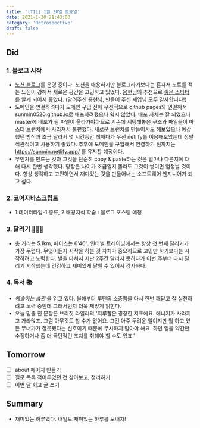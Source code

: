 ```yaml
---
title: '[TIL] 1월 30일 토요일'
date: 2021-1-30 21:43:00
category: 'Retrospective'
draft: false
---
```

## Did
### 1. 블로그 시작
- [노션 블로그](https://sunmin-dev.oopy.io/)를 운영 중이다. 노션을 애용하지만 블로그라기보다는 혼자서 노트를 적는 느낌이 강해서 새로운 공간을 고민하고 있었다. [용현](https://github.com/lyhlg)님의 추천으로 [좋은 스타터](https://github.com/JaeYeopHan/gatsby-starter-bee)를 알게 되어서 좋았다. (알려주신 용현님, 만들어 주신 재엽님 모두 감사합니다!)
- 도메인을 연결하려다가 도메인 구입 전에 우선적으로 github pages와 연결해서 sunmin0520.github.io로 배포하려했으나 쉽지 않았다. 배포 자체는 잘 되었으나 master에 배포가 될 파일이 올라가야하므로 기존에 세팅해놓은 구조와 파일들이 마스터 브랜치에서 사라져서 불편했다. 새로운 브랜치를 만들어서도 해보았으나 예상했던 방식과 조금 달라서 몇 시간동안 헤매다가 우선 netlify를 이용해보았는데 정말 직관적이고 사용하기 좋았다. 추후에 도메인을 구입해서 연결하기 전까지는 https://sunmin.netlify.app/ 를 유지할 예정이다.
- 무언가를 만드는 것과 그것을 단순히 copy & paste하는 것은 얼마나 다른지에 대해 다시 한번 생각했다. 당장은 차이가 조금일지 몰라도 그것이 쌓이면 엄청날 것이다. 항상 생각하고 고민하면서 재미있는 것을 만들어내는 소프트웨어 엔지니어가 되고 싶다. 

### 2. 코어자바스크립트
- 1.데이터타입-1.종류, 2.배경지식 학습 : 블로그 포스팅 예정

### 3. 달리기 🏃🏻‍♀️
- 총 거리는 5.1km, 페이스는 6'46". 인터벌 트레이닝에서는 항상 첫 번째 달리기가 가장 두렵다. 무엇이든지 시작을 하는 것 자체가 중요하므로 고민만 하기보다는 시작하려고 노력한다. 발을 다쳐서 지난 2주간 달리지 못하다가 이번 주부터 다시 달리기 시작했는데 건강하고 재미있게 달릴 수 있어서 감사하다.
  
### 4. 독서 📚
- _예술하는 습관_ 을 읽고 있다. 올해부터 루틴의 소중함을 다시 한번 깨닫고 잘 실천하려고 노력 중인데 그래서인지 더욱 재밌게 읽힌다. 
- 오늘 밑줄 친 문장은 브리짓 라일리의 '지루함은 굉장한 지표에요. 에너지가 사라지고 가라앉죠. 그럼 아무것도 할 수가 없어요. 그건 아주 두려운 일이지만 뭘 하고 있든 무너가가 잘못됐다는 신호이기 때문에 무시하지 말아야 해요. 하던 일을 약간만 수정하거나 좀 더 극단적인 조치를 취해야 할 수도 있죠.' 

## Tomorrow
- [ ] about 페이지 만들기
- [ ] 질문 목록 적어두었던 것 찾아보고, 정리하기
- [ ] 이번 달 회고 글 쓰기 

## Summary
- 재미있는 하루였다. 내일도 재미있는 하루를 보내자!
